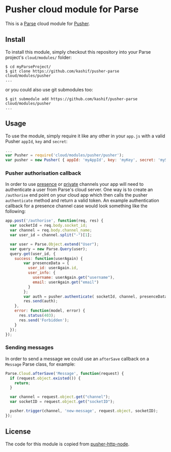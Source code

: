 # Pusher cloud module for Parse

This is a [Parse](https://parse.com/) cloud module for [Pusher](https://pusher.com/).

## Install

To install this module, simply checkout this repository into your Parse project's `cloud/modules/` folder:

```shell
$ cd myParseProject/
$ git clone https://github.com/kashif/pusher-parse cloud/modules/pusher
...
```

or you could also use git submodules too:

```shell
$ git submodule add https://github.com/kashif/pusher-parse cloud/modules/pusher
...
```

## Usage

To use the module, simply require it like any other in your `app.js` with a valid Pusher `appId`, `key` and `secret`:

```js
...
var Pusher = require('cloud/modules/pusher/pusher');
var pusher = new Pusher( { appId: 'myAppId', key: 'myKey', secret: 'mySecret' } );
```

###  Pusher authorisation callback

In order to use [presence](https://pusher.com/docs/client_api_guide/client_presence_channels) or [private](https://pusher.com/docs/client_api_guide/client_private_channels) channels your app will need to authenticate a user from Parse's cloud server. One way is to create an `/authorise` end point on your cloud app which then calls the pusher `authenticate` method and return a valid token. An example authentication callback for a presence channel case would look something like the following:

```js
app.post('/authorise', function(req, res) {
  var socketId = req.body.socket_id;
  var channel = req.body.channel_name;
  var user_id = channel.split("-")[1];

  var user = Parse.Object.extend("User");
  var query = new Parse.Query(user);
  query.get(user_id, {
    success: function(userAgain) {
        var presenceData = {
          user_id: userAgain.id,
          user_info: {
            username: userAgain.get("username"),
            email: userAgain.get("email")
          }
        };
        var auth = pusher.authenticate( socketId, channel, presenceData );
        res.send(auth);
    },
    error: function(model, error) {
      res.status(403);
      res.send('Forbidden');
    }
  });
});
```

### Sending messages

In order to send a message we could use an `afterSave` callback on a `Message` Parse class, for example:

```js
Parse.Cloud.afterSave('Message', function(request) {
  if (request.object.existed()) {
    return;
  }

  var channel = request.object.get("channel");
  var socketID = request.object.get("socketID");

  pusher.trigger(channel, 'new-message', request.object, socketID);
});
```

## License

The code for this module is copied from [pusher-http-node](https://github.com/pusher/pusher-http-node).

